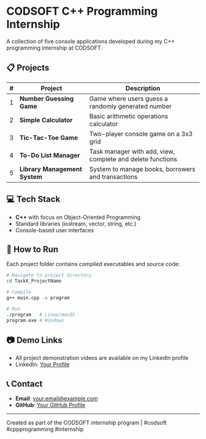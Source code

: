 # CODSOFT C++ Programming Internship

A collection of five console applications developed during my C++ programming internship at CODSOFT.

## 📋 Projects

| #   | Project                       | Description                                                |
| --- | ----------------------------- | ---------------------------------------------------------- |
| 1   | **Number Guessing Game**      | Game where users guess a randomly generated number         |
| 2   | **Simple Calculator**         | Basic arithmetic operations calculator                     |
| 3   | **Tic-Tac-Toe Game**          | Two-player console game on a 3x3 grid                      |
| 4   | **To-Do List Manager**        | Task manager with add, view, complete and delete functions |
| 5   | **Library Management System** | System to manage books, borrowers and transactions         |

## 💻 Tech Stack

- **C++** with focus on Object-Oriented Programming
- Standard libraries (iostream, vector, string, etc.)
- Console-based user interfaces

## 🚀 How to Run

Each project folder contains compiled executables and source code:

```bash
# Navigate to project directory
cd TaskX_ProjectName

# Compile
g++ main.cpp -o program

# Run
./program   # Linux/macOS
program.exe # Windows
```

## 📷 Demo Links

- All project demonstration videos are available on my LinkedIn profile
- LinkedIn: [Your Profile](https://linkedin.com/in/hamsika7/)

## 📞 Contact

- **Email**: your.email@example.com
- **GitHub**: [Your GitHub Profile](https://github.com/Hamsika7)

---

Created as part of the CODSOFT internship program | #codsoft #cppprogramming #internship

